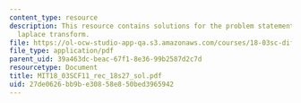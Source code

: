 ```yaml
---
content_type: resource
description: This resource contains solutions for the problem statements related to
  laplace transform.
file: https://ol-ocw-studio-app-qa.s3.amazonaws.com/courses/18-03sc-differential-equations-fall-2011/27de0626bb9be30858e850bed3965942_MIT18_03SCF11_rec_18s27_sol.pdf
file_type: application/pdf
parent_uid: 39a463dc-beac-67f1-8e36-99b2587d2c7d
resourcetype: Document
title: MIT18_03SCF11_rec_18s27_sol.pdf
uid: 27de0626-bb9b-e308-58e8-50bed3965942
---
```

